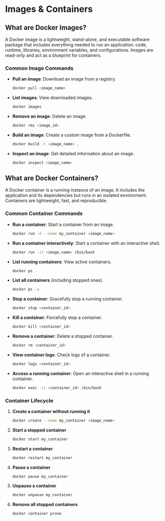 # Images & Containers

## What are Docker Images?
A Docker image is a lightweight, stand-alone, and executable software package that includes everything needed to run an application: code, runtime, libraries, environment variables, and configurations. Images are read-only and act as a blueprint for containers.

### Common Image Commands
- **Pull an image**: Download an image from a registry.
  ```sh
  docker pull <image_name>
  ```  
- **List images**: View downloaded images.
  ```sh
  docker images
  ```  
- **Remove an image**: Delete an image.
  ```sh
  docker rmi <image_id>
  ```  
- **Build an image**: Create a custom image from a Dockerfile.
  ```sh
  docker build -t <image_name> .
  ```  
- **Inspect an image**: Get detailed information about an image.
  ```sh
  docker inspect <image_name>
  ```  

## What are Docker Containers?
A Docker container is a running instance of an image. It includes the application and its dependencies but runs in an isolated environment. Containers are lightweight, fast, and reproducible.

### Common Container Commands
- **Run a container**: Start a container from an image.
  ```sh
  docker run -d --name my_container <image_name>
  ```  
- **Run a container interactively**: Start a container with an interactive shell.
  ```sh
  docker run -it <image_name> /bin/bash
  ```  
- **List running containers**: View active containers.
  ```sh
  docker ps
  ```  
- **List all containers** (including stopped ones).
  ```sh
  docker ps -a
  ```  
- **Stop a container**: Gracefully stop a running container.
  ```sh
  docker stop <container_id>
  ```  
- **Kill a container**: Forcefully stop a container.
  ```sh
  docker kill <container_id>
  ```  
- **Remove a container**: Delete a stopped container.
  ```sh
  docker rm <container_id>
  ```  
- **View container logs**: Check logs of a container.
  ```sh
  docker logs <container_id>
  ```  
- **Access a running container**: Open an interactive shell in a running container.
  ```sh
  docker exec -it <container_id> /bin/bash
  ```  

### Container Lifecycle
1. **Create a container without running it**
   ```sh
   docker create --name my_container <image_name>
   ```  
2. **Start a stopped container**
   ```sh
   docker start my_container
   ```  
3. **Restart a container**
   ```sh
   docker restart my_container
   ```  
4. **Pause a container**
   ```sh
   docker pause my_container
   ```  
5. **Unpause a container**
   ```sh
   docker unpause my_container
   ```  
6. **Remove all stopped containers**
   ```sh
   docker container prune
   ```  



